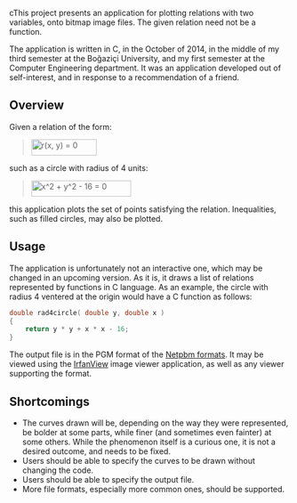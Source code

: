 cThis project presents an application for plotting relations with two variables, onto bitmap image files.
The given relation need not be a function.

The application is written in C, in the October of 2014, in the middle of my third semester at the Boğaziçi University,
and my first semester at the Computer Engineering department.
It was an application developed out of self-interest, and in response to a recommendation of a friend.

## Overview

Given a relation of the form:

> <img src="http://www.sciweavers.org/tex2img.php?eq=r%28x%2C%20y%29%20%3D%200&bc=White&fc=Black&im=jpg&fs=18&ff=modern&edit=0" align="center" border="0" alt="r(x, y) = 0" width="117" height="29" />

such as a circle with radius of 4 units:

> <img src="http://www.sciweavers.org/tex2img.php?eq=x%5E2%20%2B%20y%5E2%20-%2016%20%3D%200&bc=White&fc=Black&im=jpg&fs=18&ff=modern&edit=0" align="center" border="0" alt="x^2 + y^2 - 16 = 0" width="179" height="29" />

this application plots the set of points satisfying the relation.
Inequalities, such as filled circles, may also be plotted.

## Usage

The application is unfortunately not an interactive one, which may be changed in an upcoming version.
As it is, it draws a list of relations represented by functions in C language.
As an example, the circle with radius 4 ventered at the origin would have a C function as follows:

```c
double rad4circle( double y, double x )
{
	return y * y + x * x - 16;
}
```

The output file is in the PGM format of the [Netpbm formats](https://en.wikipedia.org/wiki/Netpbm_format).
It may be viewed using the [IrfanView](http://www.irfanview.com/) image viewer application, as well as any viewer supporting the format.

## Shortcomings

- The curves drawn will be, depending on the way they were represented, be bolder at some parts, while finer (and sometimes even fainter)
at some others. While the phenomenon itself is a curious one, it is not a desired outcome, and needs to be fixed.
- Users should be able to specify the curves to be drawn without changing the code.
- Users should be able to specify the output file.
- More file formats, especially more common ones, should be supported.

